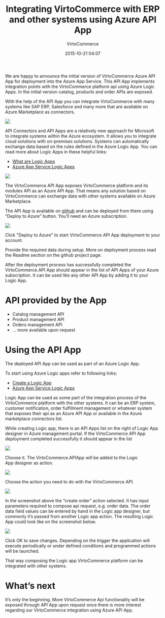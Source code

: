 ﻿---
author: VirtoCommerce
category: Technical
date: 2015-10-21 04:07
excerpt: We are happy to announce the initial version of VirtoCommerce Azure API App for deployment into the Azure App Service.
permalink: blogs/news/integrating-virtocommerce-with-erp-and-other-systems-using-azure-api-app
tags: [Announcements]
title: "Integrating VirtoCommerce with ERP and other systems using Azure API App"
---
We are happy to announce the initial version of VirtoCommerce Azure API App for deployment into the Azure App Service. This API App implements integration points with the VirtoCommerce platform api using Azure Logic Apps. In the initial version catalog, products and order APIs are exposed.

With the help of the API App you can integrate VirtoCommerce with many systems like SAP ERP, Salesforce and many more that are available on Azure Marketplace as connectors.

![](assets/images/blog/connectors.png)

API Connectors and API Apps are a relatively new approach for Microsoft to integrate systems within the Azure ecosystem. It allows you to integrate cloud solutions with on-premises solutions. Systems can automatically exchange data based on the rules defined in the Azure Logic App. You can read more about Logic Apps in these helpful links:

* <a href="https://azure.microsoft.com/en-us/documentation/articles/app-service-logic-what-are-logic-apps/" target="_blank">What are Logic Apps</a>
* <a href="https://azure.microsoft.com/en-us/documentation/videos/azure-app-service-logic-apps-with-josh-twist/" target="_blank">Azure App Service Logic Apps</a>

![](assets/images/blog/untitled_l.png)

The VirtoCommerce API App exposes VirtoCommerce platform and its modules API as an Azure API App. That means any solution based on VirtoCommerce can exchange data with other systems available on Azure Marketplace.

The API App is available on <a href="https://github.com/VirtoCommerce/vc-azure-api-app" target="_blank">github</a> and can be deployed from there using “Deploy to Azure” button. You’ll need an Azure subscription.

![](assets/images/blog/untitled_m.png)

Click "Deploy to Azure" to start VirtoCommerce API App deployment to your account.

Provide the required data during setup. More on deployment process read the Readme section on the github project page.

After the deployment process has successfully completed the VirtoCommerce.API App should appear in the list of API Apps of your Azure subscription. It can be used like any other API App by adding it to your Logic App.

# API provided by the App

* Catalog management API
* Product management API
* Orders management API
* ... more available upon request

# Using the API App

The deployed API App can be used as part of an Azure Logic App.

To start using Azure Logic apps refer to following links:

* <a href="https://azure.microsoft.com/en-us/documentation/articles/app-service-logic-create-a-logic-app/" target="_blank">Create a Logic App</a>
* <a href="https://azure.microsoft.com/en-us/documentation/videos/azure-app-service-logic-apps-with-josh-twist/" target="_blank">Azure App Service Logic Apps</a>

Logic App can be used as some part of the integration process of the VirtoCommerce platform with the other systems. It can be an ERP system, customer notification, order fulfillment management or whatever system that exposes their api as an Azure API App or available in the Azure marketplace connectors list.

While creating Logic app, there is an API Apps list on the right of Logic App designer in Azure management portal. If the VirtoCommerce API App deployment completed successfully it should appear in the list

![](assets/images/blog/untitled_1.png)

Choose it. The VirtoCommerce.APIApp will be added to the Logic App designer as action.

![](assets/images/blog/untitled_2.png)

Choose the action you need to do with the VirtoCommerce API.

![](assets/images/blog/untitled_3.png)

In the screenshot above the “create order” action selected. It has input parameters required to compose api request, e.g. order data. The order data field values can be entered by hand in the Logic app designer, but commonly it’s passed from another Logic app action. The resulting Logic App could look like on the screenshot below.

![](assets/images/blog/untitled_4.png)

Click OK to save changes. Depending on the trigger the application will execute periodically or under defined conditions and programmed actions will be launched.

That way composing the Logic app VirtoCommerce platform can be integrated with other systems.

# What’s next

It’s only the beginning. More VirtoCommerce Api functionality will be exposed through API App upon request once there is more interest regarding our VirtoCommerce integration using Azure API App.